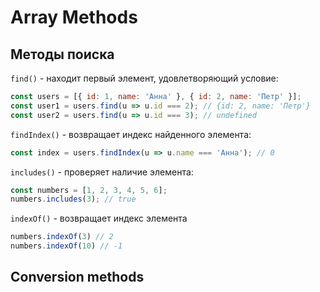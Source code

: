 # Array Methods #

## Методы поиска ##

`find()` - находит первый элемент, удовлетворяющий условие:

````javascript
const users = [{ id: 1, name: 'Анна' }, { id: 2, name: 'Петр' }];
const user1 = users.find(u => u.id === 2); // {id: 2, name: 'Петр'}
const user2 = users.find(u => u.id === 3); // undefined
````

`findIndex()` - возвращает индекс найденного элемента:

````javascript
const index = users.findIndex(u => u.name === 'Анна'); // 0
````

`includes()` - проверяет наличие элемента:

````javascript
const numbers = [1, 2, 3, 4, 5, 6];
numbers.includes(3); // true
````

`indexOf()` - возвращает индекс элемента

````javascript
numbers.indexOf(3) // 2
numbers.indexOf(10) // -1
````

## Conversion methods ##


